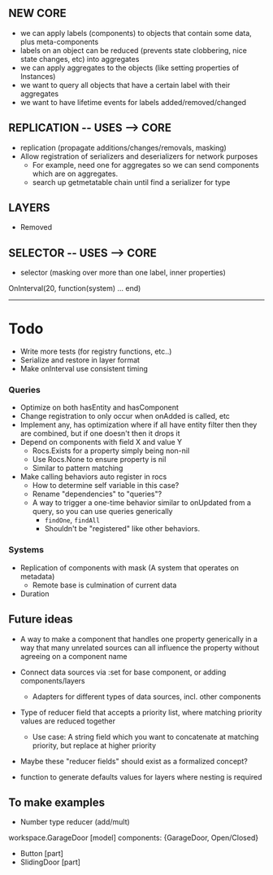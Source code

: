 ## NEW CORE
- we can apply labels (components) to objects that contain some data, plus meta-components
- labels on an object can be reduced (prevents state clobbering, nice state changes, etc) into aggregates
- we can apply aggregates to the objects (like setting properties of Instances)
- we want to query all objects that have a certain label with their aggregates
- we want to have lifetime events for labels added/removed/changed

## REPLICATION -- USES --> CORE
- replication (propagate additions/changes/removals, masking)
- Allow registration of serializers and deserializers for network purposes
	- For example, need one for aggregates so we can send components which are on aggregates.
    - search up getmetatable chain until find a serializer for type

## LAYERS
- Removed

## SELECTOR -- USES --> CORE
- selector (masking over more than one label, inner properties)

OnInterval(20, function(system) ... end)

-----------------------------------

# Todo
- Write more tests (for registry functions, etc..)
- Serialize and restore in layer format
- Make onInterval use consistent timing


### Queries
- Optimize on both hasEntity and hasComponent
- Change registration to only occur when onAdded is called, etc
- Implement any, has optimization where if all have entity filter then they are combined, but if one doesn't then it drops it
- Depend on components with field X and value Y
  - Rocs.Exists for a property simply being non-nil
  - Use Rocs.None to ensure property is nil
  - Similar to pattern matching
- Make calling behaviors auto register in rocs
  - How to determine self variable in this case?
  - Rename "dependencies" to "queries"?
  - A way to trigger a one-time behavior similar to onUpdated from a query, so you can use queries generically
    - `findOne`, `findAll`
    - Shouldn't be "registered" like other behaviors.

### Systems
- Replication of components with mask (A system that operates on metadata)
  - Remote base is culmination of current data
- Duration

## Future ideas

- A way to make a component that handles one property generically in a way that many unrelated sources can all influence the property without agreeing on a component name

- Connect data sources via :set for base component, or adding components/layers
  - Adapters for different types of data sources, incl. other components

- Type of reducer field that accepts a priority list, where matching priority values are reduced together
  - Use case: A string field which you want to concatenate at matching priority, but replace at higher priority
- Maybe these "reducer fields" should exist as a formalized concept?
- function to generate defaults values for layers where nesting is required

## To make examples

- Number type reducer (add/mult)

workspace.GarageDoor [model] components: {GarageDoor, Open/Closed}
- Button [part]
- SlidingDoor [part]

